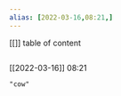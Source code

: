 ```yaml
---
alias: [2022-03-16,08:21,]
---
```

[[]]
table of content
```toc
```

[[2022-03-16]] 08:21

```query
"cow"
```